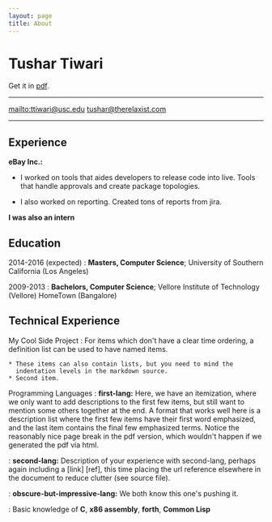 ```yaml
---
layout: page
title: About
---
```


Tushar Tiwari
============
Get it in [pdf](https://www.dropbox.com/s/no356msxime6e5k/Resume_Short.pdf?dl=0&raw=1).
-------------------     ----------------------------
[mailto:ttiwari@usc.edu](mailto:ttiwari@usc.edu)               [tushar@therelaxist.com](mailto:tushar@therelaxist.com)
-------------------     ----------------------------

Experience
----------

**eBay Inc.:**

* I worked on tools that aides developers to release code into live. Tools that handle approvals and create package topologies.

* I also worked on reporting. Created tons of reports from jira.

**I was also an intern**

Education
---------

2014-2016 (expected)
:   **Masters, Computer Science**; University of Southern California (Los Angeles)

2009-2013
:   **Bachelors, Computer Science**; Vellore Institute of Technology (Vellore)
    HomeTown (Bangalore)

Technical Experience
--------------------

My Cool Side Project
:   For items which don't have a clear time ordering, a definition
    list can be used to have named items.

    * These items can also contain lists, but you need to mind the
      indentation levels in the markdown source.
    * Second item.

Programming Languages
:   **first-lang:** Here, we have an itemization, where we only want
    to add descriptions to the first few items, but still want to
    mention some others together at the end. A format that works well
    here is a description list where the first few items have their
    first word emphasized, and the last item contains the final few
    emphasized terms. Notice the reasonably nice page break in the pdf
    version, which wouldn't happen if we generated the pdf via html.

:   **second-lang:** Description of your experience with second-lang,
    perhaps again including a [link] [ref], this time placing the url
    reference elsewhere in the document to reduce clutter (see source
    file).

:   **obscure-but-impressive-lang:** We both know this one's pushing
    it.

:   Basic knowledge of **C**, **x86 assembly**, **forth**, **Common Lisp**

